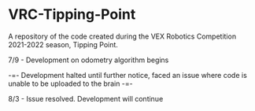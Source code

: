 # VRC-Tipping-Point
A repository of the code created during the VEX Robotics Competition 2021-2022 season, Tipping Point.

7/9 - Development on odometry algorithm begins

-=- Development halted until further notice, faced an issue where code is unable to be uploaded to the brain -=-

8/3 - Issue resolved. Development will continue
